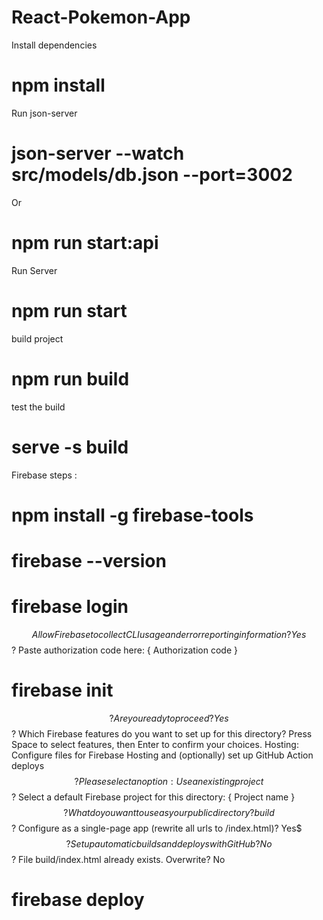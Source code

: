 # React-Pokemon-App

Install dependencies 
# npm install

Run json-server 
# json-server --watch src/models/db.json --port=3002
Or
# npm run start:api

Run Server
# npm run start

build project
# npm run build

test the build
# serve -s build


Firebase steps : 
# npm install -g firebase-tools
# firebase --version
# firebase login

$$    Allow Firebase to collect CLI usage and error reporting information? Yes
$$    ? Paste authorization code here:  { Authorization code  }

# firebase init

$$    ? Are you ready to proceed? Yes
$$    ? Which Firebase features do you want to set up for this directory? Press Space to select features, then Enter to confirm your choices. 
        Hosting: Configure files for Firebase Hosting and (optionally) set up GitHub Action deploys
$$    ? Please select an option: Use an existing project
$$    ? Select a default Firebase project for this directory:  { Project name  }
$$    ? What do you want to use as your public directory? build
$$    ? Configure as a single-page app (rewrite all urls to /index.html)? Yes$
$$    ? Set up automatic builds and deploys with GitHub? No
$$    ? File build/index.html already exists. Overwrite? No

# firebase deploy

